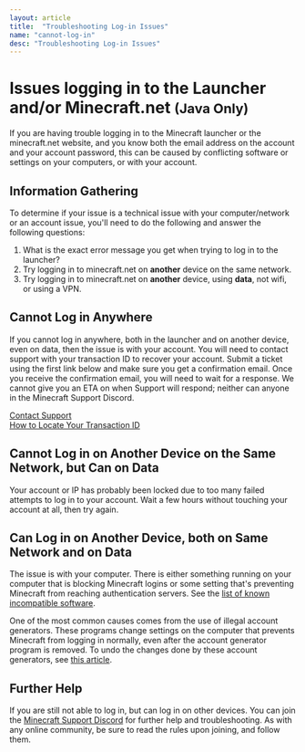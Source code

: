```yaml
---
layout: article
title:  "Troubleshooting Log-in Issues"
name: "cannot-log-in"
desc: "Troubleshooting Log-in Issues"
---
```


# Issues logging in to the Launcher and/or Minecraft.net <small>(Java Only)</small>

If you are having trouble logging in to the Minecraft launcher or the minecraft.net website, and you know both the email address on the account and your account password, this can be caused by conflicting software or settings on your computers, or with your account.

## Information Gathering

To determine if your issue is a technical issue with your computer/network or an account issue, you'll need to do the following and answer the following questions:

1. What is the exact error message you get when trying to log in to the launcher?
2. Try logging in to minecraft.net on **another** device on the same network.
3. Try logging in to minecraft.net on **another** device, using **data**, not wifi, or using a VPN.

## Cannot Log in Anywhere

If you cannot log in anywhere, both in the launcher and on another device, even on data, then the issue is with your account. You will need to contact support with your transaction ID to recover your account. Submit a ticket using the first link below and make sure you get a confirmation email. Once you receive the confirmation email, you will need to wait for a response. We cannot give you an ETA on when Support will respond; neither can anyone in the Minecraft Support Discord.

[Contact Support](https://help.minecraft.net/hc/en-us/requests/new)<br>
[How to Locate Your Transaction ID](https://help.minecraft.net/hc/en-us/articles/360029977371-What-is-a-transaction-ID-)

## Cannot Log in on Another Device on the Same Network, but Can on Data

Your account or IP has probably been locked due to too many failed attempts to log in to your account. Wait a few hours without touching your account at all, then try again.

## Can Log in on Another Device, both on Same Network and on Data

The issue is with your computer. There is either something running on your computer that is blocking Minecraft logins or some setting that's preventing Minecraft from reaching authentication servers. See the [list of known incompatible software](/_help/known-incompatible-software/).

One of the most common causes comes from the use of illegal account generators. These programs change settings on the computer that prevents Minecraft from logging in normally, even after the account generator program is removed. To undo the changes done by these account generators, see [this article](/_help/fix-hosts-file).

## Further Help

If you are still not able to log in, but can log in on other devices. You can join the [Minecraft Support Discord](https://discord.gg/58Sxm23) for further help and troubleshooting. As with any online community, be sure to read the rules upon joining, and follow them.
